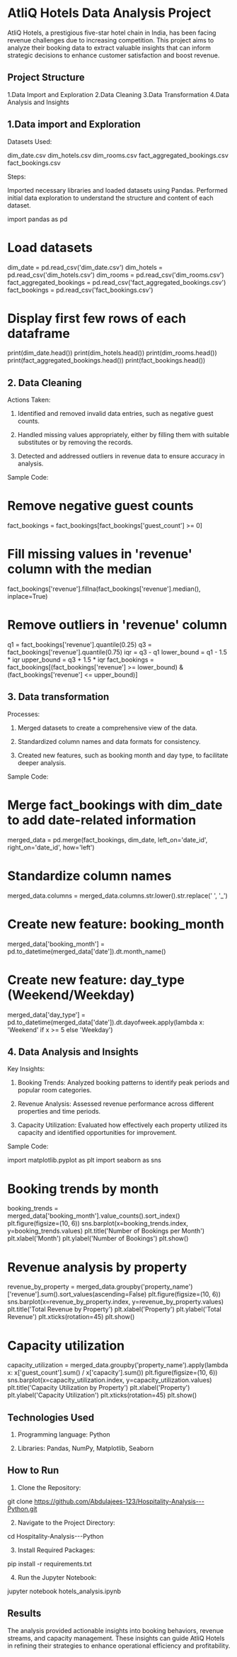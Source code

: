 # AtliQ Hotels Data Analysis Project

AtliQ Hotels, a prestigious five-star hotel chain in India, has been facing revenue challenges due to increasing competition. This project aims to analyze their booking data to extract valuable insights that can inform strategic decisions to enhance customer satisfaction and boost revenue.

## Project Structure

1.Data Import and Exploration
2.Data Cleaning
3.Data Transformation
4.Data Analysis and Insights
## 1.Data import and Exploration

Datasets Used:

dim_date.csv
dim_hotels.csv
dim_rooms.csv
fact_aggregated_bookings.csv
fact_bookings.csv

Steps:

Imported necessary libraries and loaded datasets using Pandas.
Performed initial data exploration to understand the structure and content of each dataset.

import pandas as pd

# Load datasets
dim_date = pd.read_csv('dim_date.csv')
dim_hotels = pd.read_csv('dim_hotels.csv')
dim_rooms = pd.read_csv('dim_rooms.csv')
fact_aggregated_bookings = pd.read_csv('fact_aggregated_bookings.csv')
fact_bookings = pd.read_csv('fact_bookings.csv')

# Display first few rows of each dataframe
print(dim_date.head())
print(dim_hotels.head())
print(dim_rooms.head())
print(fact_aggregated_bookings.head())
print(fact_bookings.head())

## 2. Data Cleaning

Actions Taken:

1. Identified and removed invalid data entries, such as negative guest counts.

2. Handled missing values appropriately, either by filling them with suitable substitutes or by removing the records.

3. Detected and addressed outliers in revenue data to ensure accuracy in analysis.

Sample Code:

# Remove negative guest counts
fact_bookings = fact_bookings[fact_bookings['guest_count'] >= 0]

# Fill missing values in 'revenue' column with the median
fact_bookings['revenue'].fillna(fact_bookings['revenue'].median(), inplace=True)

# Remove outliers in 'revenue' column
q1 = fact_bookings['revenue'].quantile(0.25)
q3 = fact_bookings['revenue'].quantile(0.75)
iqr = q3 - q1
lower_bound = q1 - 1.5 * iqr
upper_bound = q3 + 1.5 * iqr
fact_bookings = fact_bookings[(fact_bookings['revenue'] >= lower_bound) & (fact_bookings['revenue'] <= upper_bound)]

## 3. Data transformation

Processes:

1. Merged datasets to create a comprehensive view of the data.

2. Standardized column names and data formats for consistency.

3. Created new features, such as booking month and day type, to facilitate deeper analysis.

Sample Code:

# Merge fact_bookings with dim_date to add date-related information
merged_data = pd.merge(fact_bookings, dim_date, left_on='date_id', right_on='date_id', how='left')

# Standardize column names
merged_data.columns = merged_data.columns.str.lower().str.replace(' ', '_')

# Create new feature: booking_month
merged_data['booking_month'] = pd.to_datetime(merged_data['date']).dt.month_name()

# Create new feature: day_type (Weekend/Weekday)
merged_data['day_type'] = pd.to_datetime(merged_data['date']).dt.dayofweek.apply(lambda x: 'Weekend' if x >= 5 else 'Weekday')

## 4. Data Analysis and Insights

Key Insights:

1. Booking Trends: Analyzed booking patterns to identify peak periods and popular room categories.

2. Revenue Analysis: Assessed revenue performance across different properties and time periods.

3. Capacity Utilization: Evaluated how effectively each property utilized its capacity and identified opportunities for improvement.


Sample Code:

import matplotlib.pyplot as plt
import seaborn as sns

# Booking trends by month
booking_trends = merged_data['booking_month'].value_counts().sort_index()
plt.figure(figsize=(10, 6))
sns.barplot(x=booking_trends.index, y=booking_trends.values)
plt.title('Number of Bookings per Month')
plt.xlabel('Month')
plt.ylabel('Number of Bookings')
plt.show()

# Revenue analysis by property
revenue_by_property = merged_data.groupby('property_name')['revenue'].sum().sort_values(ascending=False)
plt.figure(figsize=(10, 6))
sns.barplot(x=revenue_by_property.index, y=revenue_by_property.values)
plt.title('Total Revenue by Property')
plt.xlabel('Property')
plt.ylabel('Total Revenue')
plt.xticks(rotation=45)
plt.show()

# Capacity utilization
capacity_utilization = merged_data.groupby('property_name').apply(lambda x: x['guest_count'].sum() / x['capacity'].sum())
plt.figure(figsize=(10, 6))
sns.barplot(x=capacity_utilization.index, y=capacity_utilization.values)
plt.title('Capacity Utilization by Property')
plt.xlabel('Property')
plt.ylabel('Capacity Utilization')
plt.xticks(rotation=45)
plt.show()

## Technologies Used

1. Programming language: Python

2. Libraries: Pandas, NumPy, Matplotlib, Seaborn
## How to Run

1. Clone the Repository:

git clone https://github.com/Abdulajees-123/Hospitality-Analysis---Python.git

2. Navigate to the Project Directory:

cd Hospitality-Analysis---Python

3. Install Required Packages:

pip install -r requirements.txt

4. Run the Jupyter Notebook:

jupyter notebook hotels_analysis.ipynb

## Results

The analysis provided actionable insights into booking behaviors, revenue streams, and capacity management. These insights can guide AtliQ Hotels in refining their strategies to enhance operational efficiency and profitability.
